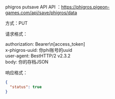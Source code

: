 phigros putsave API
API ：https://phigros.pigeon-games.com/api/save/phigros/data

方式：PUT

请求格式：

authorization: Bearer\n[access_token]  
x-phigros-uuid: 你phi账号的uuid  
user-agent: BestHTTP/2 v2.3.2  
body: 你的存档JSON

响应格式：
```json
{
  "status": true
}
```

​